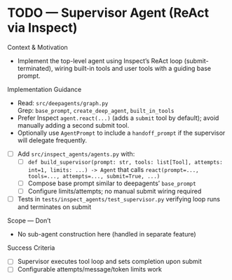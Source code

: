 # TODO — Supervisor Agent (ReAct via Inspect)

Context & Motivation
- Implement the top-level agent using Inspect’s ReAct loop (submit-terminated), wiring built-in tools and user tools with a guiding base prompt.

Implementation Guidance
- Read: `src/deepagents/graph.py`  
  Grep: `base_prompt`, `create_deep_agent`, `built_in_tools`  
- Prefer Inspect `agent.react(...)` (adds a `submit` tool by default); avoid manually adding a second submit tool.
- Optionally use `AgentPrompt` to include a `handoff_prompt` if the supervisor will delegate frequently.

- [ ] Add `src/inspect_agents/agents.py` with:
  - [ ] `def build_supervisor(prompt: str, tools: list[Tool], attempts: int=1, limits: ...) -> Agent` that calls `react(prompt=..., tools=..., attempts=..., submit=True, ...)`
  - [ ] Compose base prompt similar to deepagents’ `base_prompt`
  - [ ] Configure limits/attempts; no manual submit wiring required
- [ ] Tests in `tests/inspect_agents/test_supervisor.py` verifying loop runs and terminates on submit

Scope — Don’t
- No sub-agent construction here (handled in separate feature)

Success Criteria
- [ ] Supervisor executes tool loop and sets completion upon submit
- [ ] Configurable attempts/message/token limits work
